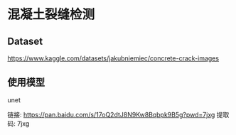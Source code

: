 # 混凝土裂缝检测

## Dataset
https://www.kaggle.com/datasets/jakubniemiec/concrete-crack-images

## 使用模型
unet

链接: https://pan.baidu.com/s/17oQ2dtJ8N9Kw8Bqbpk9B5g?pwd=7jxg 提取码: 7jxg